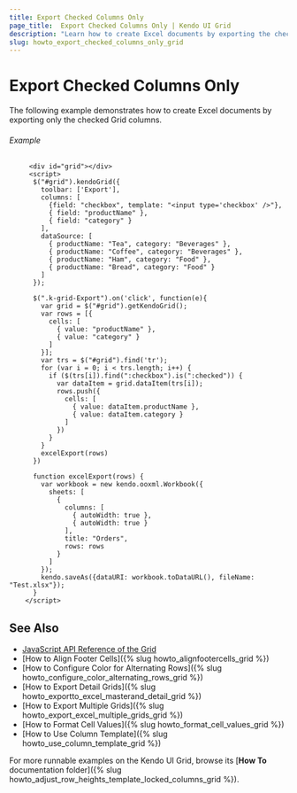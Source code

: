 ```yaml
---
title: Export Checked Columns Only
page_title:  Export Checked Columns Only | Kendo UI Grid
description: "Learn how to create Excel documents by exporting the checked columns only from a Kendo UI Grid widget."
slug: howto_export_checked_columns_only_grid
---
```


# Export Checked Columns Only

The following example demonstrates how to create Excel documents by exporting only the checked Grid columns.

###### Example

```dojo
     <div id="grid"></div>
     <script>
      $("#grid").kendoGrid({
        toolbar: ['Export'],
        columns: [
          {field: "checkbox", template: "<input type='checkbox' />"},
          { field: "productName" },
          { field: "category" }
        ],
        dataSource: [
          { productName: "Tea", category: "Beverages" },
          { productName: "Coffee", category: "Beverages" },
          { productName: "Ham", category: "Food" },
          { productName: "Bread", category: "Food" }
        ]
      });

      $(".k-grid-Export").on('click', function(e){
        var grid = $("#grid").getKendoGrid();
        var rows = [{
          cells: [
            { value: "productName" },
            { value: "category" }
          ]
        }];
        var trs = $("#grid").find('tr');
        for (var i = 0; i < trs.length; i++) {
          if ($(trs[i]).find(":checkbox").is(":checked")) {
            var dataItem = grid.dataItem(trs[i]);
            rows.push({
              cells: [
                { value: dataItem.productName },
                { value: dataItem.category }
              ]
            })
          }
        }
        excelExport(rows)
      })

      function excelExport(rows) {
        var workbook = new kendo.ooxml.Workbook({
          sheets: [
            {
              columns: [
                { autoWidth: true },
                { autoWidth: true }
              ],
              title: "Orders",
              rows: rows
            }
          ]
        });
        kendo.saveAs({dataURI: workbook.toDataURL(), fileName: "Test.xlsx"});
      }
    </script>
```

## See Also

* [JavaScript API Reference of the Grid](/api/javascript/ui/grid/configuration/excel)
* [How to Align Footer Cells]({% slug howto_alignfootercells_grid %})
* [How to Configure Color for Alternating Rows]({% slug howto_configure_color_alternating_rows_grid %})
* [How to Export Detail Grids]({% slug howto_exportto_excel_masterand_detail_grid %})
* [How to Export Multiple Grids]({% slug howto_export_excel_multiple_grids_grid %})
* [How to Format Cell Values]({% slug howto_format_cell_values_grid %})
* [How to Use Column Template]({% slug howto_use_column_template_grid %})

For more runnable examples on the Kendo UI Grid, browse its [**How To** documentation folder]({% slug howto_adjust_row_heights_template_locked_columns_grid %}).
